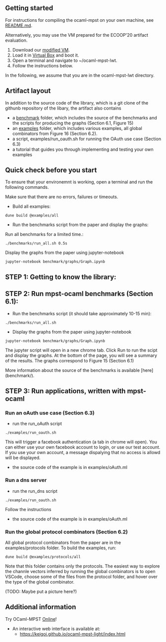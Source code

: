 
## Getting started
For instructions for compiling the ocaml-mpst on your own machine, see [README.md](https://github.com/keigoi/ocaml-mpst/edit/master/readme.md).

Alternatively, you may use the VM prepared for the ECOOP'20 artifact evaluation.

1. Download our [modified VM](https://drive.google.com/open?id=198S910WCd8y4Ow14WRg_9e3rrs-qsK3Q).
2. Load it in [Virtual Box](https://www.virtualbox.org/) and boot it.
3. Open a terminal and navigate to ~/ocaml-mpst-lwt.
4. Follow the instructions below.

In the following, we assume that you are in the ocaml-mpst-lwt directory.
## Artifact layout

In addition to the source code of the library, which is a git clone of the githunb repository of the libary,
the artifact also contains
* a [benchmark](benchmark/) folder, which includes the source of the benchmarks and the scripts for producing the graphs (Section 6.1, Figure 15)
* an [examples](examples/) folder, which includes various examples, all global combinators from Figure 16 (Section 6.2).   
* a script, examples/run_oauth.sh for running the OAuth use case (Section 6.3) 
* a tutorial that guides you through implementing and testing your own examples 

## Quick check before you start
To ensure that your environemnt is working, open a terminal and run the following commands. 

Make sure that there are no errors, failures or timeouts.

 * Build all examples: 
``` 
dune build @examples/all 
```

* Run the benchmarks script from the paper and display the graphs: 

Run all benchmarks for a limited time.:
```
./benchmarks/run_all.sh 0.5s
``` 

Display the graphs from the paper using jupyter-notebook
```
jupyter-notebook benchmark/graphs/Graph.ipynb
```

## STEP 1: Getting to know the library:


## STEP 2: Run mpst-ocaml benchmarks (Section 6.1):

* Run the benchmarks script (it should take approximately 10-15 min): 

```
./benchmarks/run_all.sh
``` 

* Display the graphs from the paper using jupyter-notebook
```
jupyter-notebook benchmark/graphs/Graph.ipynb
```

The jupyter script will open in a new chrome tab. Click Run to run the scipt and display the graphs. 
At the bottom of the page, you will see a summary of the results. The graphs correspond to Figure 15 (Section 6.1) 

More information about the source of the benchmarks is available [here] (benchmark/).

## STEP 3: Run applications, written with mpst-ocaml 
###  Run an oAuth use case (Section 6.3)
* run the run_oAuth script 
```
./examples/run_oauth.sh
```

This will trigger a facebook authentication (a tab in chrome will open). 
You can either use your own facebook account to login, or use our test account. 
If you use your own account, a message dispalying that no access is allowd will be displayed. 

* the source code of the example is in examples/oAuth.ml

###  Run a dns server 

* run the run_dns script 
```
./examples/run_oauth.sh
```

Follow the instructions 

* the source code of the example is in examples/oAuth.ml

###  Run the global protocol combinators (Section 6.2)
All global protocol combinators from the paper are in the examples/protocols folder. 
To build the examples, run: 

```
dune build @examples/protocols/all
```

Note that this folder contains only the protocols. 
The easiest way to explore the channle vectors inferred by running the global combinators is to open VSCode, 
choose some of the files from the protocol folder, and hover over the type of the global combinator. 

(TODO: Maybe put a picture here?)

## Additional information 
Try OCaml-MPST [Online](https://keigoi.github.io/ocaml-mpst-light/index.html)!

* An interactive web interface is available at:
  * https://keigoi.github.io/ocaml-mpst-light/index.html








